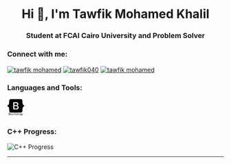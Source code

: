 <h1 align="center">Hi 👋, I'm Tawfik Mohamed Khalil</h1>
<h3 align="center">Student at FCAI Cairo University and Problem Solver</h3>

<h3 align="left">Connect with me:</h3>
<p align="left">
  <a href="https://www.hackerrank.com/tawfik040" target="_blank"><img align="center" src="https://raw.githubusercontent.com/rahuldkjain/github-profile-readme-generator/master/src/images/icons/Social/hackerrank.svg" alt="tawfik mohamed" height="30" width="40" /></a>
  <a href="https://codeforces.com/profile/tawfik040" target="_blank"><img align="center" src="https://raw.githubusercontent.com/rahuldkjain/github-profile-readme-generator/master/src/images/icons/Social/codeforces.svg" alt="tawfik040" height="30" width="40" /></a>
  <a href="https://www.leetcode.com/Tawfik_Spider" target="_blank"><img align="center" src="https://raw.githubusercontent.com/rahuldkjain/github-profile-readme-generator/master/src/images/icons/Social/leet-code.svg" alt="tawfik mohamed" height="30" width="40" /></a>
</p>

<h3 align="left">Languages and Tools:</h3>
<p align="left">
  <a href="https://getbootstrap.com" target="_blank" rel="noreferrer">
    <img src="https://raw.githubusercontent.com/devicons/devicon/master/icons/bootstrap/bootstrap-plain-wordmark.svg" alt="bootstrap" width="40" height="40"/>
  </a>
  <!-- Add other languages and tools here -->
</p>

<h3 align="left">C++ Progress:</h3>
<p align="left">
  <img src="https://img.shields.io/static/v1?label=CPP&message=75%&color=blue" alt="C++ Progress" />
</p>

---

<!-- Add more sections or information about yourself if desired -->
